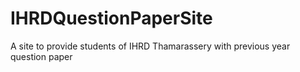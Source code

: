 # IHRDQuestionPaperSite
 A site to provide students of IHRD Thamarassery with previous year question paper
